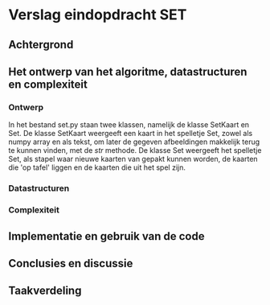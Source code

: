 # Verslag eindopdracht SET

## Achtergrond

## Het ontwerp van het algoritme, datastructuren en complexiteit
### Ontwerp 
In het bestand set.py staan twee klassen, namelijk de klasse SetKaart en Set. De klasse SetKaart weergeeft een kaart in
het spelletje Set, zowel als numpy array en als tekst, om later de gegeven afbeeldingen makkelijk terug te kunnen vinden, 
met de _str_ methode. De klasse Set weergeeft het spelletje Set, als stapel waar nieuwe kaarten van gepakt kunnen worden,
de kaarten die 'op tafel' liggen en de kaarten die uit het spel zijn.

### Datastructuren


### Complexiteit


## Implementatie en gebruik van de code


## Conclusies en discussie


## Taakverdeling
